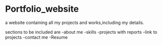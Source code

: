 # Portfolio_website
a website containing all my projects and works,including my details.

sections to be included are
-about me
-skills
-projects with reports
-link to projects 
-contact me
-Resume
